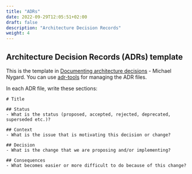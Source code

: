 ```yaml
---
title: "ADRs"
date: 2022-09-29T12:05:51+02:00
draft: false
description: "Architecture Decision Records"
weight: 4
---
```


## Architecture Decision Records (ADRs) template

This is the template in [Documenting architecture decisions](https://cognitect.com/blog/2011/11/15/documenting-architecture-decisions) - Michael Nygard. You can use [adr-tools](https://github.com/npryce/adr-tools) for managing the ADR files.

In each ADR file, write these sections:

```
# Title

## Status
- What is the status (proposed, accepted, rejected, deprecated, superseded etc.)?

## Context
- What is the issue that is motivating this decision or change?

## Decision
- What is the change that we are proposing and/or implementing?

## Consequences
- What becomes easier or more difficult to do because of this change?
```

